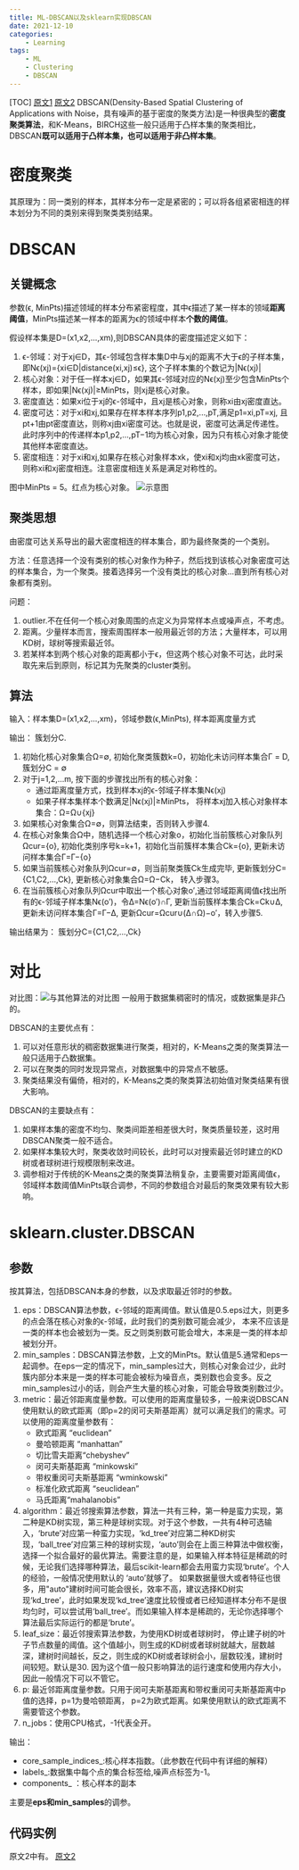 ```yaml
---
title: ML-DBSCAN以及sklearn实现DBSCAN
date: 2021-12-10
categories: 
    - Learning
tags:  
    - ML
    - Clustering
    - DBSCAN
---
```

<meta name="referrer" content="no-referrer"/>

[TOC]
[原文1](https://www.cnblogs.com/pinard/p/6208966.html)
[原文2](https://www.cnblogs.com/pinard/p/6217852.html)
DBSCAN(Density-Based Spatial Clustering of Applications with Noise，具有噪声的基于密度的聚类方法)是一种很典型的**密度聚类算法**，和K-Means，BIRCH这些一般只适用于凸样本集的聚类相比，DBSCAN**既可以适用于凸样本集，也可以适用于非凸样本集**。

<!-- more -->

# 密度聚类

其原理为：同一类别的样本，其样本分布一定是紧密的；可以将各组紧密相连的样本划分为不同的类别来得到聚类类别结果。

# DBSCAN

## 关键概念

参数(ϵ, MinPts)描述领域的样本分布紧密程度，其中ϵ描述了某一样本的领域**距离阈值**，MinPts描述某一样本的距离为ϵ的领域中样本**个数的阈值**。

假设样本集是D=(x1,x2,...,xm),则DBSCAN具体的密度描述定义如下：

1. ϵ-邻域：对于xj∈D，其ϵ-邻域包含样本集D中与xj的距离不大于ϵ的子样本集，即Nϵ(xj)={xi∈D|distance(xi,xj)≤ϵ}, 这个子样本集的个数记为|Nϵ(xj)|
2. 核心对象：对于任一样本xj∈D，如果其ϵ-邻域对应的Nϵ(xj)至少包含MinPts个样本，即如果|Nϵ(xj)|≥MinPts，则xj是核心对象。
3. 密度直达：如果xi位于xj的ϵ-邻域中，且xj是核心对象，则称xi由xj密度直达。
4. 密度可达：对于xi和xj,如果存在样本样本序列p1,p2,...,pT,满足p1=xi,pT=xj, 且pt+1由pt密度直达，则称xj由xi密度可达。也就是说，密度可达满足传递性。此时序列中的传递样本p1,p2,...,pT−1均为核心对象，因为只有核心对象才能使其他样本密度直达。
5. 密度相连：对于xi和xj,如果存在核心对象样本xk，使xi和xj均由xk密度可达，则称xi和xj密度相连。注意密度相连关系是满足对称性的。

图中MinPts = 5。红点为核心对象。
![示意图](https://images2015.cnblogs.com/blog/1042406/201612/1042406-20161222112847323-1346197243.png)

## 聚类思想

由密度可达关系导出的最大密度相连的样本集合，即为最终聚类的一个类别。

方法：任意选择一个没有类别的核心对象作为种子，然后找到该核心对象密度可达的样本集合，为一个聚类。接着选择另一个没有类比的核心对象...直到所有核心对象都有类别。

问题：

1. outlier.不在任何一个核心对象周围的点定义为异常样本点或噪声点，不考虑。
2. 距离。少量样本而言，搜索周围样本一般用最近邻的方法；大量样本，可以用KD树，球树等搜索最近邻。
3. 若某样本到两个核心对象的距离都小于ϵ，但这两个核心对象不可达，此时采取先来后到原则，标记其为先聚类的cluster类别。

## 算法

输入：样本集D=(x1,x2,...,xm)，邻域参数(ϵ,MinPts), 样本距离度量方式

输出： 簇划分C.　

1. 初始化核心对象集合Ω=∅, 初始化聚类簇数k=0，初始化未访问样本集合Γ = D,  簇划分C = ∅
2. 对于j=1,2,...m, 按下面的步骤找出所有的核心对象：
   - 通过距离度量方式，找到样本xj的ϵ-邻域子样本集Nϵ(xj)
   - 如果子样本集样本个数满足|Nϵ(xj)|≥MinPts， 将样本xj加入核心对象样本集合：Ω=Ω∪{xj}
3. 如果核心对象集合Ω=∅，则算法结束，否则转入步骤4.
4. 在核心对象集合Ω中，随机选择一个核心对象o，初始化当前簇核心对象队列Ωcur={o}, 初始化类别序号k=k+1，初始化当前簇样本集合Ck={o}, 更新未访问样本集合Γ=Γ−{o}
5. 如果当前簇核心对象队列Ωcur=∅，则当前聚类簇Ck生成完毕, 更新簇划分C={C1,C2,...,Ck}, 更新核心对象集合Ω=Ω−Ck， 转入步骤3。
6. 在当前簇核心对象队列Ωcur中取出一个核心对象o′,通过邻域距离阈值ϵ找出所有的ϵ-邻域子样本集Nϵ(o′)，令Δ=Nϵ(o′)∩Γ, 更新当前簇样本集合Ck=Ck∪Δ, 更新未访问样本集合Γ=Γ−Δ,  更新Ωcur=Ωcur∪(Δ∩Ω)−o′，转入步骤5.

输出结果为： 簇划分C={C1,C2,...,Ck}

# 对比

对比图：![与其他算法的对比图](https://img-blog.csdn.net/20170419143546349?watermark/2/text/aHR0cDovL2Jsb2cuY3Nkbi5uZXQvc2luYXRfMjY5MTczODM=/font/5a6L5L2T/fontsize/400/fill/I0JBQkFCMA==/dissolve/70/gravity/SouthEast)
一般用于数据集稠密时的情况，或数据集是非凸的。

DBSCAN的主要优点有：

1. 可以对任意形状的稠密数据集进行聚类，相对的，K-Means之类的聚类算法一般只适用于凸数据集。
2. 可以在聚类的同时发现异常点，对数据集中的异常点不敏感。
3. 聚类结果没有偏倚，相对的，K-Means之类的聚类算法初始值对聚类结果有很大影响。

DBSCAN的主要缺点有：

1. 如果样本集的密度不均匀、聚类间距差相差很大时，聚类质量较差，这时用DBSCAN聚类一般不适合。
2. 如果样本集较大时，聚类收敛时间较长，此时可以对搜索最近邻时建立的KD树或者球树进行规模限制来改进。
3. 调参相对于传统的K-Means之类的聚类算法稍复杂，主要需要对距离阈值ϵ，邻域样本数阈值MinPts联合调参，不同的参数组合对最后的聚类效果有较大影响。

# sklearn.cluster.DBSCAN

## 参数

按其算法，包括DBSCAN本身的参数，以及求取最近邻时的参数。

1. eps：DBSCAN算法参数，ϵ-邻域的距离阈值。默认值是0.5.eps过大，则更多的点会落在核心对象的ϵ-邻域，此时我们的类别数可能会减少， 本来不应该是一类的样本也会被划为一类。反之则类别数可能会增大，本来是一类的样本却被划分开。
2. min_samples：DBSCAN算法参数，上文的MinPts。默认值是5.通常和eps一起调参。在eps一定的情况下，min_samples过大，则核心对象会过少，此时簇内部分本来是一类的样本可能会被标为噪音点，类别数也会变多。反之min_samples过小的话，则会产生大量的核心对象，可能会导致类别数过少。
3. metric：最近邻距离度量参数。可以使用的距离度量较多，一般来说DBSCAN使用默认的欧式距离（即p=2的闵可夫斯基距离）就可以满足我们的需求。可以使用的距离度量参数有：
   - 欧式距离 “euclidean”
   - 曼哈顿距离 “manhattan”
   - 切比雪夫距离“chebyshev”
   - 闵可夫斯基距离 “minkowski”
   - 带权重闵可夫斯基距离 “wminkowski”
   - 标准化欧式距离 “seuclidean”
   - 马氏距离“mahalanobis”
4. algorithm：最近邻搜索算法参数，算法一共有三种，第一种是蛮力实现，第二种是KD树实现，第三种是球树实现。对于这个参数，一共有4种可选输入，‘brute’对应第一种蛮力实现，‘kd_tree’对应第二种KD树实现，‘ball_tree’对应第三种的球树实现，‘auto’则会在上面三种算法中做权衡，选择一个拟合最好的最优算法。需要注意的是，如果输入样本特征是稀疏的时候，无论我们选择哪种算法，最后scikit-learn都会去用蛮力实现‘brute’。个人的经验，一般情况使用默认的 ‘auto’就够了。 如果数据量很大或者特征也很多，用"auto"建树时间可能会很长，效率不高，建议选择KD树实现‘kd_tree’，此时如果发现‘kd_tree’速度比较慢或者已经知道样本分布不是很均匀时，可以尝试用‘ball_tree’。而如果输入样本是稀疏的，无论你选择哪个算法最后实际运行的都是‘brute’。
5. leaf_size：最近邻搜索算法参数，为使用KD树或者球树时， 停止建子树的叶子节点数量的阈值。这个值越小，则生成的KD树或者球树就越大，层数越深，建树时间越长，反之，则生成的KD树或者球树会小，层数较浅，建树时间较短。默认是30. 因为这个值一般只影响算法的运行速度和使用内存大小，因此一般情况下可以不管它。
6. p: 最近邻距离度量参数。只用于闵可夫斯基距离和带权重闵可夫斯基距离中p值的选择，p=1为曼哈顿距离， p=2为欧式距离。如果使用默认的欧式距离不需要管这个参数。
7. n_jobs：使用CPU格式，-1代表全开。

输出：

- core_sample_indices_:核心样本指数。（此参数在代码中有详细的解释）
- labels_:数据集中每个点的集合标签给,噪声点标签为-1。
- components_ ：核心样本的副本

主要是**eps和min_samples**的调参。

## 代码实例

原文2中有。
[原文2](https://www.cnblogs.com/pinard/p/6217852.html)
